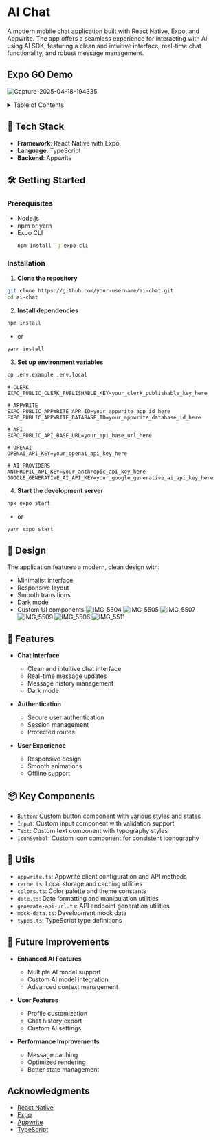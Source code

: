 # AI Chat

A modern mobile chat application built with React Native, Expo, and Appwrite. The app offers a seamless experience for interacting with AI using AI SDK, featuring a clean and intuitive interface, real-time chat functionality, and robust message management.

## Expo GO Demo
![Capture-2025-04-18-194335](https://github.com/user-attachments/assets/f252d401-c10e-472b-926d-7e87ee7fc053)

<details>
  <summary>Table of Contents</summary>
  <ol>
    <li>
      <a href="#-tech-stack">Tech Stack</a>
    </li>
    <li>
      <a href="#-features">Features</a>
    </li>
    <li>
      <a href="#-getting-started">Getting Started</a>
      <ul>
        <li><a href="#prerequisites">Prerequisites</a></li>
        <li><a href="#installation">Installation</a></li>
      </ul>
    </li>
    <li><a href="#-project-structure">Project Structure</a></li>
    <li><a href="#-key-components">Key Components</a></li>
    <li><a href="#-utils">Utils</a></li>
    <li><a href="#-design">Design</a></li>
    <li><a href="#-future-improvements">Future Improvements</a></li>
    <li><a href="#acknowledgments">Acknowledgments</a></li>
  </ol>
</details>

## 🚀 Tech Stack

- **Framework**: React Native with Expo
- **Language**: TypeScript
- **Backend**: Appwrite

## 🛠 Getting Started

### Prerequisites

- Node.js
- npm or yarn
- Expo CLI
  ```sh
  npm install -g expo-cli
  ```

### Installation

1. **Clone the repository**

```sh
git clone https://github.com/your-username/ai-chat.git
cd ai-chat
```

2. **Install dependencies**

```sh
npm install
```

- or

```sh
yarn install
```

3. **Set up environment variables**

```sh
cp .env.example .env.local
```

```
# CLERK
EXPO_PUBLIC_CLERK_PUBLISHABLE_KEY=your_clerk_publishable_key_here

# APPWRITE
EXPO_PUBLIC_APPWRITE_APP_ID=your_appwrite_app_id_here
EXPO_PUBLIC_APPWRITE_DATABASE_ID=your_appwrite_database_id_here

# API
EXPO_PUBLIC_API_BASE_URL=your_api_base_url_here

# OPENAI
OPENAI_API_KEY=your_openai_api_key_here

# AI PROVIDERS
ANTHROPIC_API_KEY=your_anthropic_api_key_here
GOOGLE_GENERATIVE_AI_API_KEY=your_google_generative_ai_api_key_here

```

4. **Start the development server**

```sh
npx expo start
```

- or

```sh
yarn expo start
```

## 🎨 Design

The application features a modern, clean design with:

- Minimalist interface
- Responsive layout
- Smooth transitions
- Dark mode
- Custom UI components
![IMG_5504](https://github.com/user-attachments/assets/b78f4c25-afd5-4b60-b1b5-e1a17e931a1e)
![IMG_5505](https://github.com/user-attachments/assets/2da5bb6f-1635-4b86-a7b8-9548659874ac)
![IMG_5507](https://github.com/user-attachments/assets/d836a409-3855-449d-b308-0457b0aafa1c)
![IMG_5509](https://github.com/user-attachments/assets/4d4e3bbb-23d2-4c66-ad3a-a94ec02f427c)
![IMG_5506](https://github.com/user-attachments/assets/29e5abb7-8b0f-47e4-84e2-a072b10346f2)
![IMG_5511](https://github.com/user-attachments/assets/6b679ddb-2baa-421a-9e12-4e018d85f8bb)

  

## 🌟 Features

- **Chat Interface**

  - Clean and intuitive chat interface
  - Real-time message updates
  - Message history management
  - Dark mode

- **Authentication**

  - Secure user authentication
  - Session management
  - Protected routes

- **User Experience**
  - Responsive design
  - Smooth animations
  - Offline support

## 📦 Key Components

- `Button`: Custom button component with various styles and states
- `Input`: Custom input component with validation support
- `Text`: Custom text component with typography styles
- `IconSymbol`: Custom icon component for consistent iconography

## 🔧 Utils

- `appwrite.ts`: Appwrite client configuration and API methods
- `cache.ts`: Local storage and caching utilities
- `colors.ts`: Color palette and theme constants
- `date.ts`: Date formatting and manipulation utilities
- `generate-api-url.ts`: API endpoint generation utilities
- `mock-data.ts`: Development mock data
- `types.ts`: TypeScript type definitions

## 🔮 Future Improvements

- **Enhanced AI Features**

  - Multiple AI model support
  - Custom AI model integration
  - Advanced context management

- **User Features**

  - Profile customization
  - Chat history export
  - Custom AI settings

- **Performance Improvements**
  - Message caching
  - Optimized rendering
  - Better state management

## Acknowledgments

- [React Native](https://reactnative.dev/)
- [Expo](https://expo.dev/)
- [Appwrite](https://appwrite.io/)
- [TypeScript](https://www.typescriptlang.org/)
